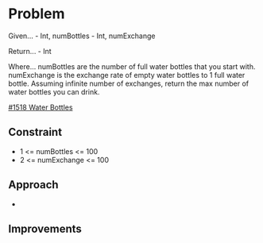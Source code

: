 
# Problem
Given...
    - Int, numBottles
    - Int, numExchange

Return...
    - Int

Where...
numBottles are the number of full water bottles that you start with. numExchange
is the exchange rate of empty water bottles to 1 full water bottle. Assuming 
infinite number of exchanges, return the max number of water bottles you can 
drink.

[\#1518 Water Bottles](https://leetcode.com/problems/water-bottles/?envType=daily-question&envId=2025-10-01)

## Constraint
- 1 <= numBottles <= 100
- 2 <= numExchange <= 100

## Approach
-

## Improvements

